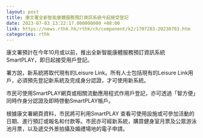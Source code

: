 ```yaml
---
layout: post
title: 康文署全新智能康體服務預訂資訊系統今起接受登記
date: 2023-07-03 13:22:17.000000000 +08:00
link: https://news.rthk.hk/rthk/ch/component/k2/1707283-20230703.htm
categories: rthk
---
```


康文署預計在今年10月或以前，推出全新智能康體服務預訂資訊系統 SmartPLAY，即日起接受用戶登記。

署方說，新系統將取代現有的Leisure Link。所有人士包括現有的Leisure Link用戶，必須預先登記新系統及完成身分認證，才可使用新系統。

市民可使用SmartPLAY網頁或相關流動應用程式作用戶登記，亦可透過「智方便」同時作身分認證及即時啓動SmartPLAY帳戶。

根據康文署網頁資料，市民將可利用SmartPLAY 查看可使用設施或可參加活動的日期、進行預訂或報名和付款等。市民亦可經新系統，購買健身室月票及公眾游泳池月票，以及遞交外景拍攝及婚禮場地的電子申請。
